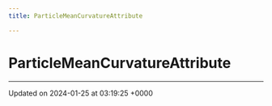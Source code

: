 ```yaml
---
title: ParticleMeanCurvatureAttribute

---
```


# ParticleMeanCurvatureAttribute





-------------------------------

Updated on 2024-01-25 at 03:19:25 +0000